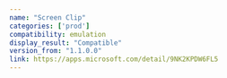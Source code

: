```yaml
---
name: "Screen Clip"
categories: ['prod']
compatibility: emulation
display_result: "Compatible"
version_from: "1.1.0.0"
link: https://apps.microsoft.com/detail/9NK2KPDW6FL5
---
```

